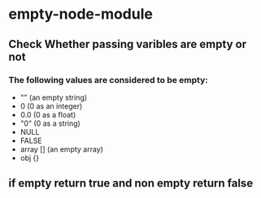 # empty-node-module

## Check Whether passing varibles are empty or not 
### The following values are considered to be empty:

* "" (an empty string)
* 0 (0 as an integer)
* 0.0 (0 as a float)
* "0" (0 as a string)
* NULL
* FALSE
* array [] (an empty array)
* obj {}

## if empty return true and non empty return false

